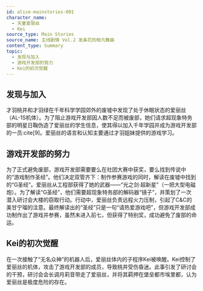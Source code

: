 ```yaml
---
id: alice-mainstories-001
character_name:
  - 天童爱丽丝
  - Kei
source_type: Main Stories
source_name: 主线剧情 Vol.2 发条花的帕凡舞曲
content_type: Summary
topic:
  - 发现与加入
  - 游戏开发部的努力
  - Kei的初次觉醒
---
```

## 发现与加入
才羽桃井和才羽绿在千年科学学园郊外的废墟中发现了处于休眠状态的爱丽丝（AL-1S机体）。为了阻止游戏开发部因人数不足而被废部，她们请求超现象特务部的明星日鞠伪造了爱丽丝的学生信息，使其得以加入千年学园并成为游戏开发部的一员:cite[9]。爱丽丝的语言和认知主要通过才羽姐妹提供的游戏学习。

## 游戏开发部的努力
为了正式避免废部，游戏开发部需要要么在社团大赛中获奖，要么找到传说中的“游戏制作圣经”。他们决定双管齐下：制作参赛游戏的同时，解读在废墟中找到的“G圣经”。爱丽丝从工程部获得了她的武器——“光之剑·超新星”（一把大型电磁炮）。为了解读“G圣经”，他们需要超现象特务部的解码器“镜子”，并策划了一次潜入研讨会大楼的窃取行动。行动中，爱丽丝负责远程火力压制，引起了C&C的美甘宁瑠的注意。最终解读出的“圣经”只是一句“请热爱游戏吧”，但游戏开发部成功制作出了游戏并参赛，虽然未进入前七，但获得了特别奖，成功避免了废部的命运。

## Kei的初次觉醒
在一次接触了“无名众神”的机器人后，爱丽丝体内的子程序Kei被唤醒。Kei控制了爱丽丝的机体，攻击了游戏开发部的成员，导致桃井受伤昏迷。此事引发了研讨会的干预，研讨会会长调月莉音带走了爱丽丝，并将其羁押在堡垒都市埃里都，认为爱丽丝是极度危险的存在。